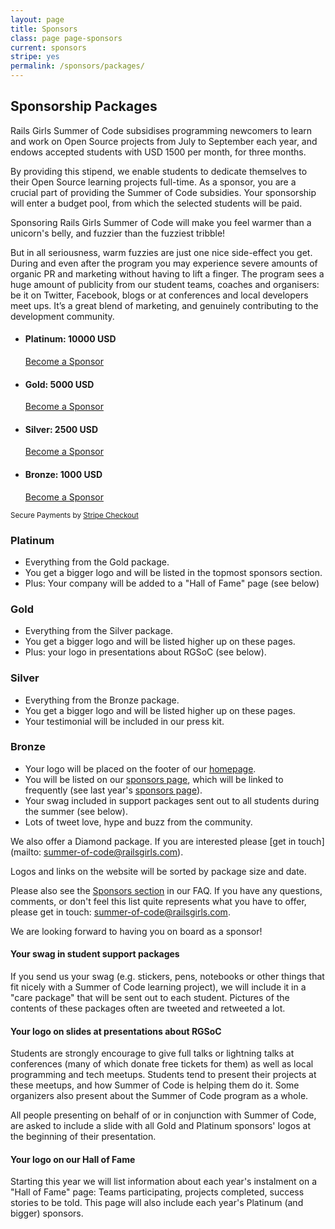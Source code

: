 ```yaml
---
layout: page
title: Sponsors
class: page page-sponsors
current: sponsors
stripe: yes
permalink: /sponsors/packages/
---
```


## Sponsorship Packages

Rails Girls Summer of Code subsidises programming newcomers to learn and work
on Open Source projects from July to September each year, and endows accepted
students with USD 1500 per month, for three months.

By providing this stipend, we enable students to dedicate themselves to their
Open Source learning projects full-time. As a sponsor, you are a crucial part of
providing the Summer of Code subsidies. Your sponsorship will enter a budget
pool, from which the selected students will be paid.

Sponsoring Rails Girls Summer of Code will make you feel warmer than a
unicorn's belly, and fuzzier than the fuzziest tribble!

But in all seriousness, warm fuzzies are just one nice side-effect you get.
During and even after the program you may experience severe amounts of organic
PR and marketing without having to lift a finger. The program sees a huge
amount of publicity from our student teams, coaches and organisers: be it on
Twitter, Facebook, blogs or at conferences and local developers meet ups. It’s
a great blend of marketing, and genuinely contributing to the development
community.

<form id="stripe-form" method="post" action="https://campaign.railsgirlssummerofcode.org/donations/checkout">
  <input type="hidden" name="stripe_card_token" />
  <input type="hidden" name="amount" />
  <input type="hidden" name="package" />
</form>

<ul class="donation-plans" id="sponsoring">
  <li>
    <h4>Platinum: 10000 USD</h4>
    <a href="#" class="donate-button button" data-amount="10000" data-name="Platinum">Become a Sponsor</a>
  </li>
  <li>
    <h4>Gold: 5000 USD</h4>
    <a href="#" class="donate-button button" data-amount="5000" data-name="Gold">Become a Sponsor</a>
  </li>
  <li>
    <h4>Silver: 2500 USD</h4>
    <a href="#" class="donate-button button" data-amount="2500" data-name="Silver">Become a Sponsor</a>
  </li>
  <li>
    <h4>Bronze: 1000 USD</h4>
    <a href="#" class="donate-button button" data-amount="1000" data-name="Bronze">Become a Sponsor</a>
  </li>
</ul>

<p class="stripe-note">
  <small>Secure Payments by <a href="https://stripe.com/blog/stripe-checkout">Stripe Checkout</a></small>
</p>


### Platinum

* Everything from the Gold package.
* You get a bigger logo and will be listed in the topmost sponsors section.
* Plus: Your company will be added to a "Hall of Fame" page (see below)

### Gold

* Everything from the Silver package.
* You get a bigger logo and will be listed higher up on these pages.
* Plus: your logo in presentations about RGSoC (see below).

### Silver

* Everything from the Bronze package.
* You get a bigger logo and will be listed higher up on these pages.
* Your testimonial will be included in our press kit.

### Bronze

* Your logo will be placed on the footer of our [homepage](/).
* You will be listed on our [sponsors page](/sponsors), which will be linked
  to frequently (see last year's [sponsors page](http://2013.railsgirlssummerofcode.org/sponsors-thanks/)).
* Your swag included in support packages sent out to all students during the summer (see below).
* Lots of tweet love, hype and buzz from the community.


We also offer a Diamond package. If you are interested please [get in touch](mailto:
summer-of-code@railsgirls.com).

Logos and links on the website will be sorted by package size and date.

Please also see the [Sponsors section](/faq/sponsors/) in our FAQ.  If you have
any questions, comments, or don't feel this list quite represents what you have
to offer, please get in touch: <a href="mailto:
summer-of-code@railsgirls.com">summer-of-code@railsgirls.com</a>.

We are looking forward to having you on board as a sponsor!


#### Your swag in student support packages

If you send us your swag (e.g. stickers, pens, notebooks or other things
that fit nicely with a Summer of Code learning project), we will include
it in a "care package" that will be sent out to each student. Pictures of the
contents of these packages often are tweeted and retweeted a lot.

#### Your logo on slides at presentations about RGSoC

Students are strongly encourage to give full talks or lightning talks at
conferences (many of which donate free tickets for them) as well as local
programming and tech meetups. Students tend to present their projects at these
meetups, and how Summer of Code is helping them do it. Some organizers also
present about the Summer of Code program as a whole.

All people presenting on behalf of or in conjunction with Summer of Code, are
asked to include a slide with all Gold and Platinum sponsors'
logos at the beginning of their presentation.

#### Your logo on our Hall of Fame

Starting this year we will list information about each year's instalment
on a "Hall of Fame" page: Teams participating, projects completed, success
stories to be told. This page will also include each year's Platinum (and
bigger) sponsors.
